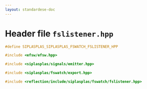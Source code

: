 ```yaml
---
layout: standardese-doc
---
```


# Header file `fslistener.hpp`

``` cpp
#define SIPLASPLAS_SIPLASPLAS_FSWATCH_FSLISTENER_HPP 

#include <efsw/efsw.hpp>

#include <siplasplas/signals/emitter.hpp>

#include <siplasplas/fswatch/export.hpp>

#include <reflection/include/siplasplas/fswatch/fslistener.hpp>
```
